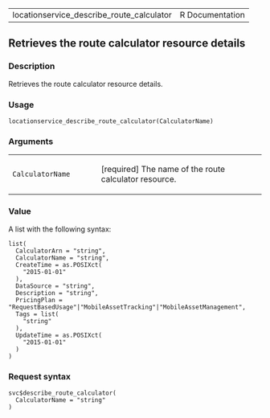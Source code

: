 <table style="width: 100%;">
<tbody>
<tr class="odd">
<td>locationservice_describe_route_calculator</td>
<td style="text-align: right;">R Documentation</td>
</tr>
</tbody>
</table>

## Retrieves the route calculator resource details

### Description

Retrieves the route calculator resource details.

### Usage

    locationservice_describe_route_calculator(CalculatorName)

### Arguments

<table>
<colgroup>
<col style="width: 35%" />
<col style="width: 65%" />
</colgroup>
<tbody>
<tr class="odd">
<td><code
id="locationservice_describe_route_calculator_:_CalculatorName">CalculatorName</code></td>
<td><p>[required] The name of the route calculator resource.</p></td>
</tr>
</tbody>
</table>

### Value

A list with the following syntax:

    list(
      CalculatorArn = "string",
      CalculatorName = "string",
      CreateTime = as.POSIXct(
        "2015-01-01"
      ),
      DataSource = "string",
      Description = "string",
      PricingPlan = "RequestBasedUsage"|"MobileAssetTracking"|"MobileAssetManagement",
      Tags = list(
        "string"
      ),
      UpdateTime = as.POSIXct(
        "2015-01-01"
      )
    )

### Request syntax

    svc$describe_route_calculator(
      CalculatorName = "string"
    )
